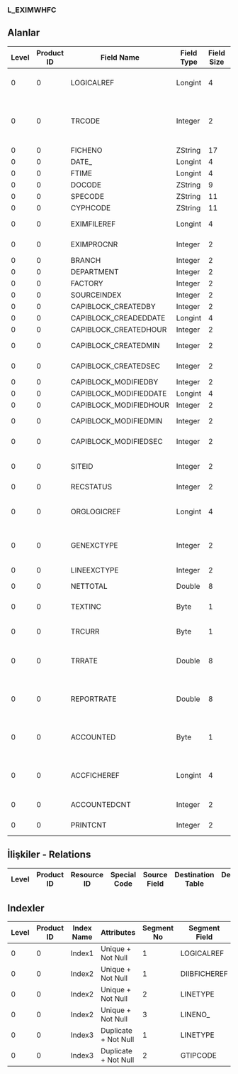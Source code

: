 ### L_EXIMWHFC

## Alanlar

**Level**|**Product ID**|**Field Name**|**Field Type**|**Field Size**|**Field Offset**|**Türkçe Açıklama**|**Expression**
-----|-----|-----|-----|-----|-----|-----|-----
0|0|LOGICALREF|Longint|4|0|İthalat / İhracat Ambar Fişi Referansı|EXIMWHFC Logical Reference
0|0|TRCODE|Integer|2|4|1: Malzeme Dolaşım Fişi 2: Millileştirme Fişi|1: Material Movement Slip 2: Nationalization Slip
0|0|FICHENO|ZString|17|6|Fiş numarası|Slip Number
0|0|DATE_|Longint|4|23|Fiş tarihi|Slip Date
0|0|FTIME|Longint|4|27|Saat|Hour
0|0|DOCODE|ZString|9|31|Belge Numarası|Document Nr.
0|0|SPECODE|ZString|11|40|Özel Kod|Auxiliary Code
0|0|CYPHCODE|ZString|11|51|Yetki Kodu|Auth. Code
0|0|EXIMFILEREF|Longint|4|62|INVEXIMINFO Reference|INVEXIMINFO Reference
0|0|EXIMPROCNR|Integer|2|66|İşlem Sırası|Transaction Order
0|0|BRANCH|Integer|2|68|İşyeri|Division
0|0|DEPARTMENT|Integer|2|70|Bölüm|Department
0|0|FACTORY|Integer|2|72|Fabrika|Factory
0|0|SOURCEINDEX|Integer|2|74|Ambar|Warehouse
0|0|CAPIBLOCK_CREATEDBY|Integer|2|76|Oluşturan|Created By
0|0|CAPIBLOCK_CREADEDDATE|Longint|4|78|Oluşturulma Tarihi|Created Date
0|0|CAPIBLOCK_CREATEDHOUR|Integer|2|82|Oluşturulma Saati|Created Hour
0|0|CAPIBLOCK_CREATEDMIN|Integer|2|84|Oluşturulma Dakikası|Created Minute
0|0|CAPIBLOCK_CREATEDSEC|Integer|2|86|Oluşturulma Saniyesi|Created Second
0|0|CAPIBLOCK_MODIFIEDBY|Integer|2|88|Değiştiren|Modified By
0|0|CAPIBLOCK_MODIFIEDDATE|Longint|4|90|Değiştirilme Tarihi|Modified Date
0|0|CAPIBLOCK_MODIFIEDHOUR|Integer|2|94|Değiştirilme Saati|Modified Hour
0|0|CAPIBLOCK_MODIFIEDMIN|Integer|2|96|Değiştirilme Dakikası|Modified Minute
0|0|CAPIBLOCK_MODIFIEDSEC|Integer|2|98|Değiştirilme Saniyesi|Modified Second
0|0|SITEID|Integer|2|100|Veri Merkezi|Data Processing Site
0|0|RECSTATUS|Integer|2|102|Kayıt Durumu|Record Status
0|0|ORGLOGICREF|Longint|4|104|Orijinal Kayıt Log. Ref.|Original Record Logical Reference
0|0|GENEXCTYPE|Integer|2|108|Döviz Türü Genel Toplamları|General Totals F. Currency Type
0|0|LINEEXCTYPE|Integer|2|110|Satır Toplamları Döviz Türü|Line Totals F. Currency Type
0|0|NETTOTAL|Double|8|112|Tutar|Amount
0|0|TEXTINC|Byte|1|120|Ayrıntılı Açıklama İçerir|Contains Detail Description
0|0|TRCURR|Byte|1|121|İD Türü|Transaction Currency Type
0|0|TRRATE|Double|8|122|İşlem dövizi kuru|Transaction Currency Exchange Rate
0|0|REPORTRATE|Double|8|130|RD Kuru|Reporting Currency Exchange Rate
0|0|ACCOUNTED|Byte|1|138|0: Muhasebeleştiriliyor 1: Muhasebeleşmiş|0: Posting to G/L Accounts 1: Posted to G/L
0|0|ACCFICHEREF|Longint|4|139|Genel Muhasebe Fişleri Referansı|General Ledger Vouchers Reference
0|0|ACCOUNTEDCNT|Integer|2|143|Muhasebeleştirme sayısı|Number of Posting
0|0|PRINTCNT|Integer|2|145|Basılmış Toplam Hesap|Total Count of Printed

## İlişkiler - Relations

**Level**|**Product ID**|**Resource ID**|**Special Code**|**Source Field**|**Destination Table**|**Destination Field**|**Relation Type**|**Extra Condition**
-----|-----|-----|-----|-----|-----|-----|-----|-----

## Indexler

**Level**|**Product ID**|**Index Name**|**Attributes**|**Segment No**|**Segment Field**|**Sense**
-----|-----|-----|-----|-----|-----|-----
0|0|Index1|Unique + Not Null|1|LOGICALREF|Ascending
0|0|Index2|Unique + Not Null|1|DIIBFICHEREF|Ascending
0|0|Index2|Unique + Not Null|2|LINETYPE|Ascending
0|0|Index2|Unique + Not Null|3|LINENO_|Ascending
0|0|Index3|Duplicate + Not Null|1|LINETYPE|Ascending
0|0|Index3|Duplicate + Not Null|2|GTIPCODE|Ascending
